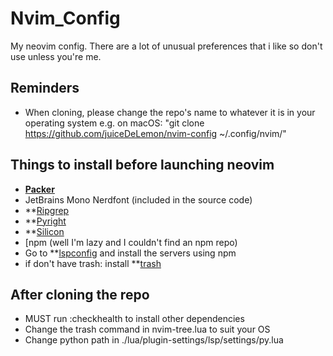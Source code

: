 
# Nvim_Config

My neovim config. There are a lot of unusual preferences that i like so don't
use unless you're me.

## Reminders

- When cloning, please change the repo's name to whatever it is in your operating
system e.g. on macOS: "git clone https://github.com/juiceDeLemon/nvim-config ~/.config/nvim/"

## Things to install before launching neovim

- **[Packer](https://github.com/wbthomason/packer.nvim)**
- JetBrains Mono Nerdfont (included in the source code)
- **[Ripgrep](https://github.com/BurntSushi/ripgrep)
- **[Pyright](https://github.com/microsoft/pyright)
- **[Silicon](https://crates.io/crates/silicon)
- [npm (well I'm lazy and I couldn't find an npm repo)
- Go to **[lspconfig](https://github.com/neovim/nvim-lspconfig/) and install the
servers using npm
- if don't have trash: install **[trash](https://formulae.brew.sh/formula/trash)

## After cloning the repo

- MUST run :checkhealth to install other dependencies
- Change the trash command in nvim-tree.lua to suit your OS
- Change python path in ./lua/plugin-settings/lsp/settings/py.lua
